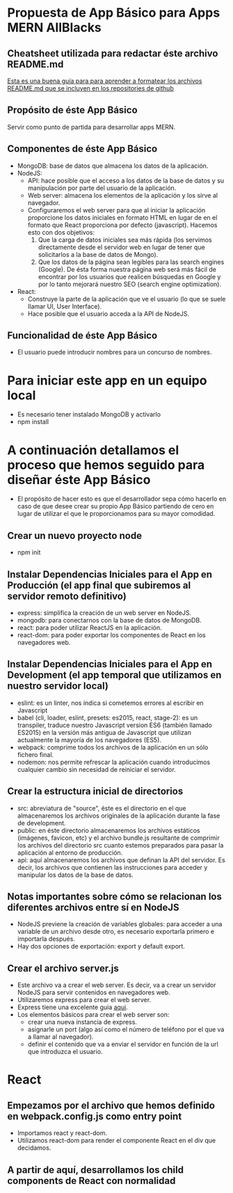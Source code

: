 # Propuesta de App Básico para Apps MERN AllBlacks

## Cheatsheet utilizada para redactar éste archivo README.md
[Esta es una buena guía para para aprender a formatear los archivos README.md que se incluyen en los repositories de github](https://github.com/adam-p/markdown-here/wiki/Markdown-Cheatsheet#lists)

## Propósito de éste App Básico
Servir como punto de partida para desarrollar apps MERN.

## Componentes de éste App Básico
* MongoDB: base de datos que almacena los datos de la aplicación.
* NodeJS:
  - API: hace posible que el acceso a los datos de la base de datos y su manipulación por parte del usuario de la aplicación.
  - Web server: almacena los elementos de la aplicación y los sirve al navegador.
  - Configuraremos el web server para que al iniciar la aplicación proporcione los datos iniciales en formato HTML en lugar de en el formato que React proporciona por defecto (javascript). Hacemos esto con dos objetivos:
    1. Que la carga de datos iniciales sea más rápida (los servimos directamente desde el servidor web en lugar de tener que solicitarlos a la base de datos de Mongo).
    2. Que los datos de la página sean legibles para las search engines (Google). De ésta forma nuestra página web será más fácil de encontrar por los usuarios que realicen búsquedas en Google y por lo tanto mejorará nuestro SEO (search engine optimization).
* React:
  - Construye la parte de la aplicación que ve el usuario (lo que se suele llamar UI, User Interface).
  - Hace posible que el usuario acceda a la API de NodeJS.

## Funcionalidad de éste App Básico
* El usuario puede introducir nombres para un concurso de nombres.


# Para iniciar este app en un equipo local
* Es necesario tener instalado MongoDB y activarlo
* npm install


# A continuación detallamos el proceso que hemos seguido para diseñar éste App Básico
* El propósito de hacer esto es que el desarrollador sepa cómo hacerlo en caso de que desee crear su propio App Básico partiendo de cero en lugar de utilizar el que le proporcionamos para su mayor comodidad.

## Crear un nuevo proyecto node
* npm init

## Instalar Dependencias Iniciales para el App en Producción (el app final que subiremos al servidor remoto definitivo)
* express: simplifica la creación de un web server en NodeJS.
* mongodb: para conectarnos con la base de datos de MongoDB.
* react: para poder utilizar ReactJS en la aplicación.
* react-dom: para poder exportar los componentes de React en los navegadores web.

## Instalar Dependencias Iniciales para el App en Development (el app temporal que utilizamos en nuestro servidor local)
* eslint: es un linter, nos indica si cometemos errores al escribir en Javascript
* babel (cli, loader, eslint, presets: es2015, react, stage-2): es un transpiler, traduce nuestro Javascript version ES6 (también llamado ES2015) en la versión más antigua de Javascript que utilizan actualmente la mayoría de los navegadores (ES5).
* webpack: comprime todos los archivos de la aplicación en un sólo fichero final.
* nodemon: nos permite refrescar la aplicación cuando introducimos cualquier cambio sin necesidad de reiniciar el servidor.

## Crear la estructura inicial de directorios
* src: abreviatura de "source", éste es el directorio en el que almacenaremos los archivos originales de la aplicación durante la fase de development.
* public: en éste directorio almacenaremos los archivos estáticos (imágenes, favicon, etc) y el archivo bundle.js resultante de comprimir los archivos del directorio src cuanto estemos preparados para pasar la aplicación al entorno de producción.
* api: aquí almacenaremos los archivos que definan la API del servidor. Es decir, los archivos que contienen las instrucciones para acceder y manipular los datos de la base de datos.

## Notas importantes sobre cómo se relacionan los diferentes archivos entre sí en NodeJS
* NodeJS previene la creación de variables globales: para acceder a una variable de un archivo desde otro, es necesario exportarla primero e importarla después.
* Hay dos opciones de exportación: export y default export.

## Crear el archivo server.js
* Este archivo va a crear el web server. Es decir, va a crear un servidor NodeJS para servir contenidos en navegadores web.
* Utilizaremos express para crear el web server.
* Express tiene una excelente guia [aqui](https://expressjs.com/).
* Los elementos básicos para crear el web server son:
  - crear una nueva instancia de express.
  - asignarle un port (algo así como el número de teléfono por el que va a llamar al navegador).
  - definir el contenido que va a enviar el servidor en función de la url que introduzca el usuario.

# React

## Empezamos por el archivo que hemos definido en webpack.config.js como entry point
* Importamos react y react-dom.
* Utilizamos react-dom para render el componente React en el div que decidamos.

## A partir de aquí, desarrollamos los child components de React con normalidad
